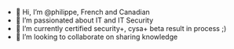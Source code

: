 - 👋 Hi, I’m @philippe, French and Canadian
- 👀 I’m passionated about IT and IT Security
- 🌱 I’m currently certified security+, cysa+ beta result in process ;)
- 💞️ I’m looking to collaborate on sharing knowledge

<!---
philippe75004/philippe75004 is a ✨ special ✨ repository because its `README.md` (this file) appears on your GitHub profile.
You can click the Preview link to take a look at your changes.
--->
